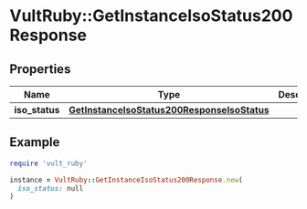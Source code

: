 # VultRuby::GetInstanceIsoStatus200Response

## Properties

| Name | Type | Description | Notes |
| ---- | ---- | ----------- | ----- |
| **iso_status** | [**GetInstanceIsoStatus200ResponseIsoStatus**](GetInstanceIsoStatus200ResponseIsoStatus.md) |  | [optional] |

## Example

```ruby
require 'vult_ruby'

instance = VultRuby::GetInstanceIsoStatus200Response.new(
  iso_status: null
)
```

